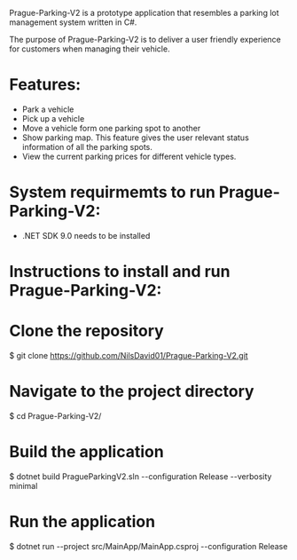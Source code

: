 Prague-Parking-V2 is a prototype application that resembles a parking lot management system written in C#. 

The purpose of Prague-Parking-V2 is to deliver a user friendly experience for customers when managing their vehicle. 

# Features: 
* Park a vehicle
* Pick up a vehicle
* Move a vehicle form one parking spot to another
* Show parking map. This feature gives the user relevant status information of all the parking spots.
* View the current parking prices for different vehicle types. 

# System requirmemts to run Prague-Parking-V2:
* .NET SDK 9.0 needs to be installed

# Instructions to install and run Prague-Parking-V2:
# Clone the repository
$ git clone https://github.com/NilsDavid01/Prague-Parking-V2.git

# Navigate to the project directory
$ cd Prague-Parking-V2/

# Build the application
$ dotnet build PragueParkingV2.sln --configuration Release --verbosity minimal

# Run the application
$ dotnet run --project src/MainApp/MainApp.csproj --configuration Release

